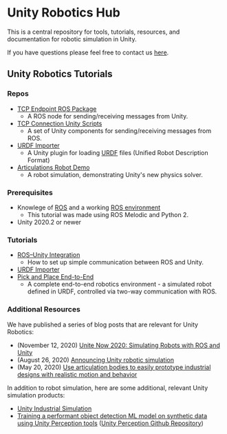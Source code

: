 # Unity Robotics Hub

This is a central repository for tools, tutorials, resources, and documentation for robotic simulation in Unity.

If you have questions please feel free to contact us [here](mailto:unity-robotics@unity3d.com).

## Unity Robotics Tutorials

### Repos
- [TCP Endpoint ROS Package](https://github.com/Unity-Technologies/ROS-TCP-Endpoint)
	- A ROS node for sending/receiving messages from Unity.
- [TCP Connection Unity Scripts](https://github.com/Unity-Technologies/ROS-TCP-Connector)
	- A set of Unity components for sending/receiving messages from ROS. 
- [URDF Importer](https://github.cds.internal.unity3d.com/unity/URDF-Importer)
	- A Unity plugin for loading [URDF](http://wiki.ros.org/urdf) files (Unified Robot Description Format)
- [Articulations Robot Demo](https://github.com/Unity-Technologies/articulations-robot-demo)
	- A robot simulation, demonstrating Unity's new physics solver.

### Prerequisites
- Knowlege of [ROS](https://www.ros.org/) and a working [ROS environment](https://www.ros.org/install/)
	- This tutorial was made using ROS Melodic and Python 2.
- Unity 2020.2 or newer

### Tutorials
- [ROS–Unity Integration](tutorials/ros_unity_integration/README.md)
	- How to set up simple communication between ROS and Unity.
- [URDF Importer](tutorials/urdf_importer/urdf_tutorial.md)
- [Pick and Place End-to-End](tutorials/pick_and_place/README.md)
	- A complete end-to-end robotics environment - a simulated robot defined in URDF, controlled via two-way communication with ROS.

### Additional Resources
We have published a series of blog posts that are relevant for Unity Robotics:

- (November 12, 2020)
[Unite Now 2020: Simulating Robots with ROS and Unity](https://resources.unity.com/unitenow/onlinesessions/simulating-robots-with-ros-and-unity)
- (August 26, 2020)
[Announcing Unity robotic simulation](https://unity.com/solutions/automotive-transportation-manufacturing/robotics)
- (May 20, 2020)
[Use articulation bodies to easily prototype industrial designs with realistic motion and behavior](https://blogs.unity3d.com/2020/05/20/use-articulation-bodies-to-easily-prototype-industrial-designs-with-realistic-motion-and-behavior/)

In addition to robot simulation, here are some additional, relevant Unity simulation products:

- [Unity Industrial Simulation](https://unity.com/products/unity-simulation)
- [Training a performant object detection ML model on synthetic data using Unity Perception tools](https://blogs.unity3d.com/2020/09/17/training-a-performant-object-detection-ml-model-on-synthetic-data-using-unity-perception-tools/) ([Unity Perception Github Repository](https://github.com/Unity-Technologies/com.unity.perception))
